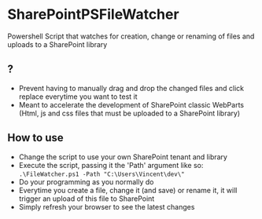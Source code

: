 # SharePointPSFileWatcher
Powershell Script that watches for creation, change or renaming of files and uploads to a SharePoint library

## ?
- Prevent having to manually drag and drop the changed files and click replace everytime you want to test it
- Meant to accelerate the development of SharePoint classic WebParts (Html, js and css files that must be uploaded to a SharePoint library)

## How to use
- Change the script to use your own SharePoint tenant and library
- Execute the script, passing it the 'Path' argument like so:
  `.\FileWatcher.ps1 -Path "C:\Users\Vincent\dev\"`
- Do your programming as you normally do
- Everytime you create a file, change it (and save) or rename it, it will trigger an upload of this file to SharePoint
- Simply refresh your browser to see the latest changes

